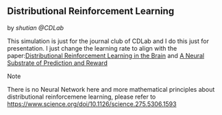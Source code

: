 ## Distributional Reinforcement Learning
by *shutian @CDLab*

This simulation is just for the journal club of CDLab and I do this just for presentation. I just change the learning rate to align with the paper:[Distributional Reinforcement Learning in the Brain](https://www.sciencedirect.com/science/article/pii/S0166223620301983) and 
[A Neural Substrate of Prediction and Reward](https://www.science.org/doi/10.1126/science.275.5306.1593)

>[!Note]
> There is no Neural Network here and more mathematical principles about distributional reinforcemene learning, please refer to https://www.science.org/doi/10.1126/science.275.5306.1593



